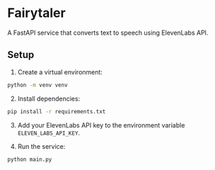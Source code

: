 # Fairytaler

A FastAPI service that converts text to speech using ElevenLabs API.

## Setup

1. Create a virtual environment:

```bash
python -m venv venv
```

2. Install dependencies:

```bash
pip install -r requirements.txt
```

3. Add your ElevenLabs API key to the environment variable `ELEVEN_LABS_API_KEY`.

4. Run the service:

```bash
python main.py
```



